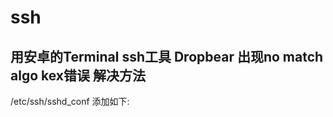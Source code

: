 # ssh


## 用安卓的Terminal ssh工具 Dropbear 出现no match algo kex错误 解决方法

/etc/ssh/sshd_conf   添加如下:

```conf KexAlgorithms curve25519-sha256@libssh.org,ecdh-sha2-nistp256,ecdh-sha2-nistp384,ecdh-sha2-nistp521,diffie-hellman-group-exchange-sha256,diffie-hellman-group14-sha1,diffie-hellman-group1-sha1
```